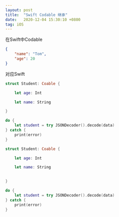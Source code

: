 ```yaml
---
layout: post
title:  "Swift Codable 继承"
date:   2020-12-04 15:30:10 +0800
tag: iOS
---
```


在Swift中Codable

```json
{
    "name": "Tom",
    "age": 20
}
```

对应Swift

```swift
struct Student: Coable {

    let age: Int

    let name: String

}

do {
    let student = try JSONDecoder().decode(data)
} catch {
    print(error)
}

```

```swift
struct Student: Coable {

    let age: Int

    let name: String

    
}

do {
    let student = try JSONDecoder().decode(data)
} catch {
    print(error)
}

```